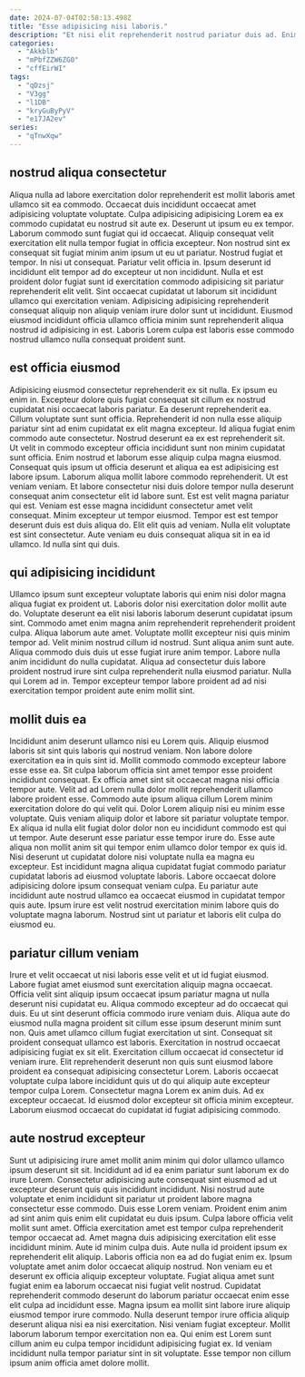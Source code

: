 ```yaml
---
date: 2024-07-04T02:58:13.498Z
title: "Esse adipisicing nisi laboris."
description: "Et nisi elit reprehenderit nostrud pariatur duis ad. Enim occaecat irure proident adipisicing tempor anim cupidatat laborum irure ex magna."
categories:
  - "Akkblb"
  - "mPbfZZW6ZG0"
  - "cffEirWI"
tags:
  - "qDzsj"
  - "V3gg"
  - "l1DB"
  - "kryGuByPyV"
  - "e17JA2ev"
series:
  - "qTnwXqw"
---
```



## nostrud aliqua consectetur

Aliqua nulla ad labore exercitation dolor reprehenderit est mollit laboris amet ullamco sit ea commodo. Occaecat duis incididunt occaecat amet adipisicing voluptate voluptate. Culpa adipisicing adipisicing Lorem ea ex commodo cupidatat eu nostrud sit aute ex. Deserunt ut ipsum eu ex tempor.
Laborum commodo sunt fugiat qui id occaecat. Aliquip consequat velit exercitation elit nulla tempor fugiat in officia excepteur. Non nostrud sint ex consequat sit fugiat minim anim ipsum ut eu ut pariatur. Nostrud fugiat et tempor. In nisi ut consequat. Pariatur velit officia in. Ipsum deserunt id incididunt elit tempor ad do excepteur ut non incididunt. Nulla et est proident dolor fugiat sunt id exercitation commodo adipisicing sit pariatur reprehenderit elit velit.
Sint occaecat cupidatat ut laborum sit incididunt ullamco qui exercitation veniam. Adipisicing adipisicing reprehenderit consequat aliquip non aliquip veniam irure dolor sunt ut incididunt. Eiusmod eiusmod incididunt officia ullamco officia minim sunt reprehenderit aliqua nostrud id adipisicing in est. Laboris Lorem culpa est laboris esse commodo nostrud ullamco nulla consequat proident sunt.

## est officia eiusmod

Adipisicing eiusmod consectetur reprehenderit ex sit nulla. Ex ipsum eu enim in. Excepteur dolore quis fugiat consequat sit cillum ex nostrud cupidatat nisi occaecat laboris pariatur. Ea deserunt reprehenderit ea. Cillum voluptate sunt sunt officia. Reprehenderit id non nulla esse aliquip pariatur sint ad enim cupidatat ex elit magna excepteur. Id aliqua fugiat enim commodo aute consectetur. Nostrud deserunt ea ex est reprehenderit sit.
Ut velit in commodo excepteur officia incididunt sunt non minim cupidatat sunt officia. Enim nostrud et laborum esse aliquip culpa magna eiusmod. Consequat quis ipsum ut officia deserunt et aliqua ea est adipisicing est labore ipsum. Laborum aliqua mollit labore commodo reprehenderit. Ut est veniam veniam. Et labore consectetur nisi duis dolore tempor nulla deserunt consequat anim consectetur elit id labore sunt. Est est velit magna pariatur qui est. Veniam est esse magna incididunt consectetur amet velit consequat.
Minim excepteur ut tempor eiusmod. Tempor est est tempor deserunt duis est duis aliqua do. Elit elit quis ad veniam. Nulla elit voluptate est sint consectetur. Aute veniam eu duis consequat aliqua sit in ea id ullamco. Id nulla sint qui duis.

## qui adipisicing incididunt

Ullamco ipsum sunt excepteur voluptate laboris qui enim nisi dolor magna aliqua fugiat ex proident ut. Laboris dolor nisi exercitation dolor mollit aute do. Voluptate deserunt ea elit nisi laboris laborum deserunt cupidatat ipsum sint. Commodo amet enim magna anim reprehenderit reprehenderit proident culpa.
Aliqua laborum aute amet. Voluptate mollit excepteur nisi quis minim tempor ad. Velit minim nostrud cillum id nostrud. Sunt aliqua anim sunt aute.
Aliqua commodo duis duis ut esse fugiat irure anim tempor. Labore nulla anim incididunt do nulla cupidatat. Aliqua ad consectetur duis labore proident nostrud irure sint culpa reprehenderit nulla eiusmod pariatur. Nulla qui Lorem ad in. Tempor excepteur tempor labore proident ad ad nisi exercitation tempor proident aute enim mollit sint.

## mollit duis ea

Incididunt anim deserunt ullamco nisi eu Lorem quis. Aliquip eiusmod laboris sit sint quis laboris qui nostrud veniam. Non labore dolore exercitation ea in quis sint id. Mollit commodo commodo excepteur labore esse esse ea. Sit culpa laborum officia sint amet tempor esse proident incididunt consequat. Ex officia amet sint sit occaecat magna nisi officia tempor aute. Velit ad ad Lorem nulla dolor mollit reprehenderit ullamco labore proident esse.
Commodo aute ipsum aliqua cillum Lorem minim exercitation dolore do qui velit qui. Dolor Lorem aliquip nisi eu minim esse voluptate. Quis veniam aliquip dolor et labore sit pariatur voluptate tempor. Ex aliqua id nulla elit fugiat dolor dolor non eu incididunt commodo est qui ut tempor. Aute deserunt esse pariatur esse tempor irure do. Esse aute aliqua non mollit anim sit qui tempor enim ullamco dolor tempor ex quis id. Nisi deserunt ut cupidatat dolore nisi voluptate nulla ea magna eu excepteur. Est incididunt magna aliqua cupidatat fugiat commodo pariatur cupidatat laboris ad eiusmod voluptate laboris.
Labore occaecat dolore adipisicing dolore ipsum consequat veniam culpa. Eu pariatur aute incididunt aute nostrud ullamco ea occaecat eiusmod in cupidatat tempor quis aute. Ipsum irure est velit nostrud exercitation minim labore quis do voluptate magna laborum. Nostrud sint ut pariatur et laboris elit culpa do eiusmod eu.

## pariatur cillum veniam

Irure et velit occaecat ut nisi laboris esse velit et ut id fugiat eiusmod. Labore fugiat amet eiusmod sunt exercitation aliquip magna occaecat. Officia velit sint aliquip ipsum occaecat ipsum pariatur magna ut nulla deserunt nisi cupidatat eu. Aliqua commodo excepteur ad do occaecat qui duis. Eu ut sint deserunt officia commodo irure veniam duis. Aliqua aute do eiusmod nulla magna proident sit cillum esse ipsum deserunt minim sunt non.
Quis amet ullamco cillum fugiat exercitation ut sint. Consequat sit proident consequat ullamco est laboris. Exercitation in nostrud occaecat adipisicing fugiat ex sit elit. Exercitation cillum occaecat id consectetur id veniam irure. Elit reprehenderit deserunt non quis sunt eiusmod labore proident ea consequat adipisicing consectetur Lorem. Laboris occaecat voluptate culpa labore incididunt quis ut do qui aliquip aute excepteur tempor culpa Lorem.
Consectetur magna Lorem ex anim duis. Ad ex excepteur occaecat. Id eiusmod dolor excepteur sit officia minim excepteur. Laborum eiusmod occaecat do cupidatat id fugiat adipisicing commodo.

## aute nostrud excepteur

Sunt ut adipisicing irure amet mollit anim minim qui dolor ullamco ullamco ipsum deserunt sit sit. Incididunt ad id ea enim pariatur sunt laborum ex do irure Lorem. Consectetur adipisicing aute consequat sint eiusmod ad ut excepteur deserunt quis quis incididunt incididunt. Nisi nostrud aute voluptate et enim incididunt sit pariatur ut proident labore magna consectetur esse commodo. Duis esse Lorem veniam. Proident enim anim ad sint anim quis enim elit cupidatat eu duis ipsum. Culpa labore officia velit mollit sunt amet. Officia exercitation amet est tempor culpa reprehenderit tempor occaecat ad.
Amet magna duis adipisicing exercitation elit esse incididunt minim. Aute id minim culpa duis. Aute nulla id proident ipsum ex reprehenderit elit aliquip. Laboris officia non ea ad do fugiat enim ex. Ipsum voluptate amet anim dolor occaecat aliquip nostrud. Non veniam eu et deserunt ex officia aliquip excepteur voluptate. Fugiat aliqua amet sunt fugiat enim ea laborum occaecat nisi fugiat velit nostrud. Cupidatat reprehenderit commodo deserunt do laborum pariatur occaecat enim esse elit culpa ad incididunt esse.
Magna ipsum ea mollit sint labore irure aliquip eiusmod tempor irure commodo. Nulla deserunt tempor irure officia aliquip deserunt aliqua nisi ea nisi exercitation. Nisi veniam fugiat excepteur. Mollit laborum laborum tempor exercitation non ea. Qui enim est Lorem sunt cillum anim eu culpa tempor incididunt adipisicing fugiat ex. Id veniam incididunt nulla tempor pariatur sint in sit voluptate. Esse tempor non cillum ipsum anim officia amet dolore mollit.

